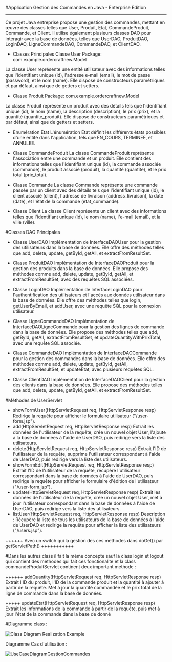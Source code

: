 #Application Gestion des Commandes en Java - Enterprise Edition
**************************************************************
Ce projet Java entreprise propose une gestion des commandes, mettant en œuvre des classes telles que User, Produit, Etat, CommandeProduit, Commande, et Client. Il utilise également plusieurs classes DAO pour interagir avec la base de données, telles que UserDAO, ProduitDAO, LoginDAO, LigneCommandeDAO, CommandeDAO, et ClientDAO.

- Classes Principales
Classe User
Package: com.example.ordercraftnew.Model

La classe User représente une entité utilisateur avec des informations telles que l'identifiant unique (id), l'adresse e-mail (email), le mot de passe (password), et le nom (name). Elle dispose de constructeurs paramétriques et par défaut, ainsi que de getters et setters.

- Classe Produit
Package: com.example.ordercraftnew.Model

La classe Produit représente un produit avec des détails tels que l'identifiant unique (id), le nom (name), la description (description), le prix (prix), et la quantité (quantite_produit). Elle dispose de constructeurs paramétriques et par défaut, ainsi que de getters et setters.

- Enumération Etat
L'énumération Etat définit les différents états possibles d'une entité dans l'application, tels que EN_COURS, TERMINEE, et ANNULEE.

- Classe CommandeProduit
La classe CommandeProduit représente l'association entre une commande et un produit. Elle contient des informations telles que l'identifiant unique (id), la commande associée (commande), le produit associé (produit), la quantité (quantite), et le prix total (prix_total).

- Classe Commande
La classe Commande représente une commande passée par un client avec des détails tels que l'identifiant unique (id), le client associé (client), l'adresse de livraison (address_livraison), la date (date), et l'état de la commande (etat_commande).

- Classe Client
La classe Client représente un client avec des informations telles que l'identifiant unique (id), le nom (name), l'e-mail (email), et la ville (ville).

#Classes DAO Principales
- Classe UserDAO
Implémentation de InterfaceDAOUser pour la gestion des utilisateurs dans la base de données. Elle offre des méthodes telles que add, delete, update, getById, getAll, et extractFromResultSet.

- Classe ProduitDAO
Implémentation de InterfaceDAOProduit pour la gestion des produits dans la base de données. Elle propose des méthodes comme add, delete, update, getById, getAll, et extractFromResultSet, avec des requêtes SQL associées.

- Classe LoginDAO
Implémentation de InterfaceLoginDAO pour l'authentification des utilisateurs et l'accès aux données utilisateur dans la base de données. Elle offre des méthodes telles que login, getUserByEmail, et addUser, avec une requête SQL pour la connexion utilisateur.

- Classe LigneCommandeDAO
Implémentation de InterfaceDAOLigneCommande pour la gestion des lignes de commande dans la base de données. Elle propose des méthodes telles que add, getById, getAll, extractFromResultSet, et updateQuantityWithPrixTotal, avec une requête SQL associée.

- Classe CommandeDAO
Implémentation de InterfaceDAOCommande pour la gestion des commandes dans la base de données. Elle offre des méthodes comme add, delete, update, getById, getAll, extractFromResultSet, et updateEtat, avec plusieurs requêtes SQL.

- Classe ClientDAO
Implémentation de InterfaceDAOClient pour la gestion des clients dans la base de données. Elle propose des méthodes telles que add, delete, update, getById, getAll, et extractFromResultSet.

#Méthodes de UserServlet
- showFormUser(HttpServletRequest req, HttpServletResponse resp)
  Redirige la requête pour afficher le formulaire utilisateur ("/user-form.jsp").
 - add(HttpServletRequest req, HttpServletResponse resp)
   Extrait les données de l'utilisateur de la requête, crée un nouvel objet User, l'ajoute à la base de données à l'aide de UserDAO, puis redirige vers la liste des utilisateurs.
- delete(HttpServletRequest req, HttpServletResponse resp)
  Extrait l'ID de l'utilisateur de la requête, supprime l'utilisateur correspondant à l'aide de UserDAO, puis redirige vers la liste des utilisateurs.
- showFormEdit(HttpServletRequest req, HttpServletResponse resp)
  Extrait l'ID de l'utilisateur de la requête, récupère l'utilisateur correspondant dans la base de données à l'aide de UserDAO, puis redirige la requête pour afficher le formulaire d'édition de l'utilisateur ("/user-form.jsp").
- update(HttpServletRequest req, HttpServletResponse resp)
 Extrait les données de l'utilisateur de la requête, crée un nouvel objet User, met à jour l'utilisateur correspondant dans la base de données à l'aide de UserDAO, puis redirige vers la liste des utilisateurs.
- listUser(HttpServletRequest req, HttpServletResponse resp)
Description : Récupère la liste de tous les utilisateurs de la base de données à l'aide de UserDAO et redirige la requête pour afficher la liste des utilisateurs ("/users.jsp").

++++++ Avec un switch qui la gestion des ces methodes dans doGet() par getServletPath() +++++++++++

#Dans les autres class il fait la méme concepte sauf la class login et logout qui contient des methodes qui fait ces fonctionalite et la class commandeProduitServlet continent deux important methode :

++++++ addQuantity(HttpServletRequest req, HttpServletResponse resp)
  Extrait l'ID du produit, l'ID de la commande produit et la quantité à ajouter à partir de la requête. Met à jour la quantité commandée et le prix total de la ligne de 
  commande dans la base de données.
  
+++++ updateEtat(HttpServletRequest req, HttpServletResponse resp)
  Extrait les informations de la commande à partir de la requête, puis met à jour l'état de la commande dans la base de donné

#Diagramme class :


![Class Diagram Realization Example](https://github.com/Mouslih0/jee-order-craft/assets/106397107/91fb1538-4669-4d5c-8594-9477819c10ec)


Diagramme Cas d'utilisation :


![UseCaseDiagramGestionCommandes](https://github.com/Mouslih0/jee-order-craft/assets/106397107/8dd5bc71-95b4-4904-a214-ccdc1a42ebd2)







